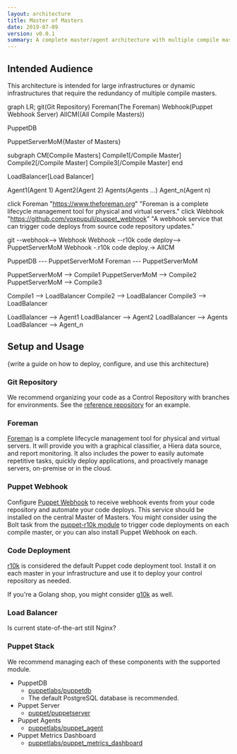 ```yaml
---
layout: architecture
title: Master of Masters
date: 2019-07-09
version: v0.0.1
summary: A complete master/agent architecture with multiple compile masters and load balancing for redundancy.
---
```


## Intended Audience

This architecture is intended for large infrastructures or dynamic infrastructures
that require the redundancy of multiple compile masters.


<div class="mermaid">
  graph LR;
  git(Git Repository)
  Foreman(The Foreman)
  Webhook(Puppet Webhook Server)
  AllCM((All Compile Masters))

  PuppetDB

  PuppetServerMoM{Master of Masters}

  subgraph CM[Compile Masters]
      Compile1[/Compile Master\]
      Compile2[/Compile Master\]
      Compile3[/Compile Master\]
  end

  LoadBalancer[Load Balancer]

  Agent1(Agent 1)
  Agent2(Agent 2)
  Agents(Agents ...)
  Agent_n(Agent n)

  click Foreman "https://www.theforeman.org" "Foreman is a complete lifecycle management tool for physical and virtual servers."
  click Webhook "https://github.com/voxpupuli/puppet_webhook" "A webhook service that can trigger code deploys from source code repository updates."

  git --webhook--> Webhook
  Webhook --r10k code deploy--> PuppetServerMoM
  Webhook -.r10k code deploy.-> AllCM

  PuppetDB --- PuppetServerMoM
  Foreman --- PuppetServerMoM

  PuppetServerMoM --> Compile1
  PuppetServerMoM --> Compile2
  PuppetServerMoM --> Compile3

  Compile1 --> LoadBalancer
  Compile2 --> LoadBalancer
  Compile3 --> LoadBalancer

  LoadBalancer --> Agent1
  LoadBalancer --> Agent2
  LoadBalancer --> Agents
  LoadBalancer --> Agent_n
</div>

## Setup and Usage

{write a guide on how to deploy, configure, and use this architecture}


### Git Repository

We recommend organizing your code as a Control Repository with branches for
environments. See the [reference repository](https://github.com/puppetlabs/control-repo)
for an example.


### Foreman

[Foreman](https://www.theforeman.org) is a complete lifecycle management tool
for physical and virtual servers. It will provide you with a graphical
classifier, a Hiera data source, and report monitoring. It also includes the
power to easily automate repetitive tasks, quickly deploy applications, and
proactively manage servers, on-premise or in the cloud.


### Puppet Webhook

Configure [Puppet Webhook](https://github.com/voxpupuli/puppet_webhook) to receive
webhook events from your code repository and automate your code deploys. This
service should be installed on the central Master of Masters. You might consider
using the Bolt task from the [puppet-r10k module](https://github.com/voxpupuli/puppet-r10k/blob/master/tasks/deploy.json)
to trigger code deployments on each compile master, or you can also install
Puppet Webhook on each.


### Code Deployment

[r10k](https://github.com/puppetlabs/r10k) is considered the default Puppet code
deployment tool. Install it on each master in your infrastructure and use it to
deploy your control repository as needed.

If you're a Golang shop, you might consider [g10k](https://github.com/xorpaul/g10k) as well.


### Load Balancer

Is current state-of-the-art still Nginx?


### Puppet Stack

We recommend managing each of these components with the supported module.

* PuppetDB
    * [puppetlabs/puppetdb](https://forge.puppet.com/puppetlabs/puppetdb)
    * The default PostgreSQL database is recommended.
* Puppet Server
    * [puppet/puppetserver](https://forge.puppet.com/puppet/puppetserver)
* Puppet Agents
    * [puppetlabs/puppet_agent](https://forge.puppet.com/puppetlabs/puppet_agent)
* Puppet Metrics Dashboard
    * [puppetlabs/puppet_metrics_dashboard](https://forge.puppet.com/puppetlabs/puppet_metrics_dashboard)
